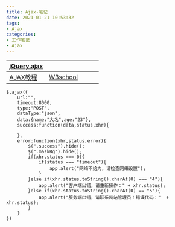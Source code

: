 ```yaml
---
title: Ajax-笔记
date: 2021-01-21 10:53:32
tags: 
- Ajax
categories: 
- 工作笔记
- Ajax
---
```


| [jQuery.ajax](https://api.jquery.com/jquery.ajax/)         |                                                        |      |      |      |
| ---------------------------------------------------------- | ------------------------------------------------------ | ---- | ---- | ---- |
| [AJAX教程](https://www.runoob.com/ajax/ajax-tutorial.html) | [W3school](https://www.w3school.com.cn/ajax/index.asp) |      |      |      |

```
$.ajax({
    url:"",
    timeout:8000,
    type:"POST",
    dataType:"json",
    data:{name:"大名",age:"23"},
    success:function(data,status,xhr){

    },
    error:function(xhr,status,error){
        $(".success").hide();
        $(".maskBg").hide();      
        if(xhr.status === 0){
            if(status === "timeout"){
                app.alert("网络不给力，请检查网络设置"); 
            }
        }else if(xhr.status.toString().charAt(0) === "4"){
            app.alert("客户端出错，请重新操作：" + xhr.status);   
        }else if(xhr.status.toString().charAt(0) == "5"){
            app.alert("服务端出错，请联系网站管理员！错误代码："  + xhr.status);  
        }
    }
})
```

